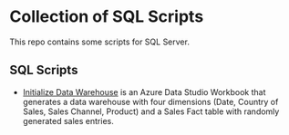 # Collection of SQL Scripts

This repo contains some scripts for SQL Server.

## SQL Scripts

- [Initialize Data Warehouse](https://github.com/schenkfab/sqltools/blob/master/SQLScripts/InitializeDataWarehouse.ipynb) is an Azure Data Studio Workbook that generates a data warehouse with four dimensions (Date, Country of Sales, Sales Channel, Product) and a Sales Fact table with randomly generated sales entries.
